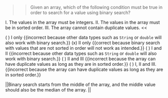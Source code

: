 >>Given an array, which of the following condition must be true in order to search for a value using binary search?</p>
<p>I. The values in the array must be integers.
II. The values in the array must be in sorted order.
III. The array cannot contain duplicate values. <<

( ) I only {{incorrect because other data types such as <code>String</code> or <code>double</code> will also work with binary search.}}
(x) II only {{correct because binary search with values that are not sorted in order will not work as intended.}}
( ) I and II {{incorrect because other data types such as <code>String</code> or <code>double</code> will also work with binary search.}}
( ) II and III {{incorrect because the array can have duplicate values as long as they are in sorted order.}}
( ) I, II and III. {{incorrect because the array can have duplicate values as long as they are in sorted order.}}

||Binary search starts from the middle of the array, and the middle value should also be the median of the array. ||
